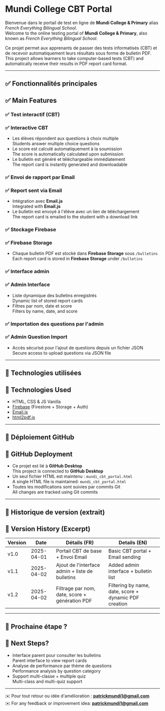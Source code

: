 # Mundi College CBT Portal  

Bienvenue dans le portail de test en ligne de **Mundi College & Primary** alias *French Everything Bilingual School*.  
Welcome to the online testing portal of **Mundi College & Primary**, also known as *French Everything Bilingual School*.

Ce projet permet aux apprenants de passer des tests informatisés (CBT) et de recevoir automatiquement leurs résultats sous forme de bulletin PDF.  
This project allows learners to take computer-based tests (CBT) and automatically receive their results in PDF report card format.

---

## ✅ Fonctionnalités principales  
## ✅ Main Features

### ✅ Test interactif (CBT)  
### ✅ Interactive CBT
- Les élèves répondent aux questions à choix multiple  
  Students answer multiple choice questions
- Le score est calculé automatiquement à la soumission  
  The score is automatically calculated upon submission
- Le bulletin est généré et téléchargeable immédiatement  
  The report card is instantly generated and downloadable

### ✅ Envoi de rapport par Email  
### ✅ Report sent via Email
- Intégration avec **Email.js**  
  Integrated with **Email.js**
- Le bulletin est envoyé à l'élève avec un lien de téléchargement  
  The report card is emailed to the student with a download link

### ✅ Stockage Firebase  
### ✅ Firebase Storage
- Chaque bulletin PDF est stocké dans **Firebase Storage** sous `/bulletins`  
  Each report card is stored in **Firebase Storage** under `/bulletins`

### ✅ Interface admin  
### ✅ Admin Interface
- Liste dynamique des bulletins enregistrés  
  Dynamic list of stored report cards
- Filtres par nom, date et score  
  Filters by name, date, and score

### ✅ Importation des questions par l'admin  
### ✅ Admin Question Import
- Accès sécurisé pour l'ajout de questions depuis un fichier JSON  
  Secure access to upload questions via JSON file

---

## 🔄 Technologies utilisées  
## 🔄 Technologies Used
- HTML, CSS & JS Vanilla
- [Firebase](https://firebase.google.com) (Firestore + Storage + Auth)
- [Email.js](https://www.emailjs.com)
- [html2pdf.js](https://ekoopmans.github.io/html2pdf)

---

## 📂 Déploiement GitHub  
## 📂 GitHub Deployment
- Ce projet est lié à **GitHub Desktop**  
  This project is connected to **GitHub Desktop**
- Un seul fichier HTML est maintenu : `mundi_cbt_portal.html`  
  A single HTML file is maintained: `mundi_cbt_portal.html`
- Toutes les modifications sont suivies par commits Git  
  All changes are tracked using Git commits

---

## 📓 Historique de version (extrait)  
## 📓 Version History (Excerpt)

| Version | Date       | Détails (FR)                                            | Details (EN)                                            |
|---------|------------|--------------------------------------------------------|---------------------------------------------------------|
| v1.0    | 2025-04-01 | Portail CBT de base + Envoi Email                     | Basic CBT portal + Email sending                        |
| v1.1    | 2025-04-02 | Ajout de l'interface admin + liste de bulletins       | Added admin interface + bulletin list                  |
| v1.2    | 2025-04-02 | Filtrage par nom, date, score + génération PDF        | Filtering by name, date, score + dynamic PDF creation   |

---

## 🚀 Prochaine étape ?  
## 🚀 Next Steps?
- Interface parent pour consulter les bulletins  
  Parent interface to view report cards
- Analyse de performance par thème de questions  
  Performance analysis by question category
- Support multi-classe + multiple quiz  
  Multi-class and multi-quiz support

---

✉️ Pour tout retour ou idée d'amélioration : **patrickmundi1@gmail.com**  
✉️ For any feedback or improvement idea: **patrickmundi1@gmail.com**

